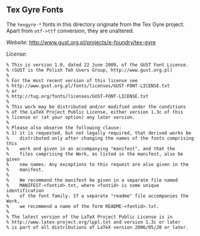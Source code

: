 
Tex Gyre Fonts
--------------

The `texgyre-*` fonts in this directory originate from the Tex Gyre project.
Apart from `otf->ttf` conversion, they are unaltered.

*Website*: http://www.gust.org.pl/projects/e-foundry/tex-gyre

*License*:

```
% This is version 1.0, dated 22 June 2009, of the GUST Font License.
% (GUST is the Polish TeX Users Group, http://www.gust.org.pl)
%
% For the most recent version of this license see
% http://www.gust.org.pl/fonts/licenses/GUST-FONT-LICENSE.txt
% or
% http://tug.org/fonts/licenses/GUST-FONT-LICENSE.txt
%
% This work may be distributed and/or modified under the conditions
% of the LaTeX Project Public License, either version 1.3c of this
% license or (at your option) any later version.
% 
% Please also observe the following clause:
% 1) it is requested, but not legally required, that derived works be
%    distributed only after changing the names of the fonts comprising this
%    work and given in an accompanying "manifest", and that the
%    files comprising the Work, as listed in the manifest, also be given
%    new names. Any exceptions to this request are also given in the
%    manifest.
%    
%    We recommend the manifest be given in a separate file named
%    MANIFEST-<fontid>.txt, where <fontid> is some unique identification
%    of the font family. If a separate "readme" file accompanies the Work, 
%    we recommend a name of the form README-<fontid>.txt.
%
% The latest version of the LaTeX Project Public License is in
% http://www.latex-project.org/lppl.txt and version 1.3c or later
% is part of all distributions of LaTeX version 2006/05/20 or later.
```

